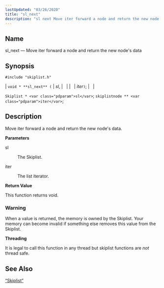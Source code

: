 ```yaml
---
lastUpdated: "03/26/2020"
title: "sl_next"
description: "sl next Move iter forward a node and return the new node's data void sl next sl iter Skiplist sl skiplistnode iter Move iter forward a node and return the new node's data sl The Skiplist iter The list iterator This function returns void When a value is returned the..."
---
```


<a name="apis.sl_next"></a> 
## Name

sl_next — Move iter forward a node and return the new node's data

## Synopsis

`#include "skiplist.h"`

| `void * **sl_next** (` | <var class="pdparam">sl</var>, |   |
|   | <var class="pdparam">iter</var>`)`; |   |

`Skiplist * <var class="pdparam">sl</var>`;
`skiplistnode ** <var class="pdparam">iter</var>`;<a name="idp61048528"></a> 
## Description

Move iter forward a node and return the new node's data.

**<a name="idp61049760"></a> Parameters**

<dl class="variablelist">

<dt>sl</dt>

<dd>

The Skiplist.

</dd>

<dt>iter</dt>

<dd>

The list iterator.

</dd>

</dl>

**<a name="idp61054304"></a> Return Value**

This function returns void.

### Warning

When a value is returned, the memory is owned by the Skiplist. Your memory can become invalid if something else removes this value from the Skiplist.

**<a name="idp61056272"></a> Threading**

It is legal to call this function in any thread but skiplist functions are *not* thread safe.

<a name="idp61057856"></a> 
## See Also

[“Skiplist”](/momentum/3/3-api/structs-skiplist)